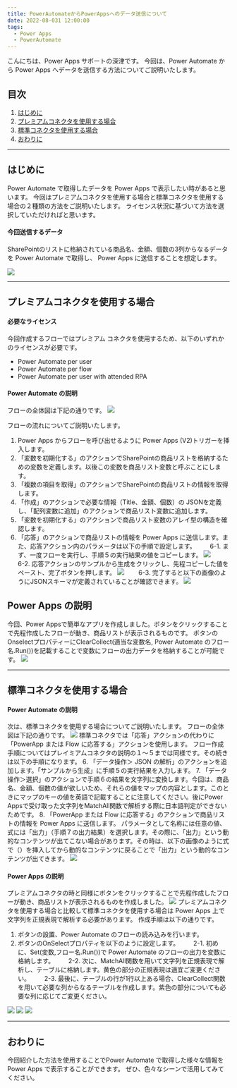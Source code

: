 ```yaml
---
title: PowerAutomateからPowerAppsへのデータ送信について
date: 2022-08-031 12:00:00
tags:
  - Power Apps
  - PowerAutomate
---
```


こんにちは、Power Apps サポートの深津です。
今回は、Power Automate から Power Apps へデータを送信する方法についてご説明いたします。

<!-- more -->
## 目次

1. [はじめに](#anchor-intro)
2. [プレミアムコネクタを使用する場合](#anchor-premium-connecter)
3. [標準コネクタを使用する場合](#anchor-standard-connecter)
4. [おわりに](#anchor-finish)

<a id='anchor-Intro'></a>

---

## はじめに

Power Automate で取得したデータを Power Apps で表示したい時があると思います。
今回はプレミアムコネクタを使用する場合と標準コネクタを使用する場合の２種類の方法をご説明いたします。
ライセンス状況に基づいて方法を選択していただければと思います。

#### 今回送信するデータ

SharePointのリストに格納されている商品名、金額、個数の3列からなるデータを Power Automate で取得し、 Power Apps に送信することを想定します。

![](./Send_data_from_automate_to_apps/sample_sharepoint_list.PNG)  

---

<a id='anchor-premium-connecter'></a>

## プレミアムコネクタを使用する場合

#### 必要なライセンス

今回作成するフローではプレミアム コネクタを使用するため、以下のいずれかのライセンスが必要です。  

- Power Automate per user
- Power Automate per flow
- Power Automate per user with attended RPA

#### Power Automate の説明

フローの全体図は下記の通りです。
![](./Send_data_from_automate_to_apps/premium_connecter_flow.PNG)

フローの流れについてご説明いたします。
1. Power Apps からフローを呼び出せるように Power Apps (V2)トリガーを挿入します。
2. 「変数を初期化する」のアクションでSharePointの商品リストを格納するための変数を定義します。以後この変数を商品リスト変数と呼ぶことにします。
3. 「複数の項目を取得」のアクションでSharePointの商品リストの情報を取得します。
4. 「作成」のアクションで必要な情報（Title、金額、個数）の JSONを定義し、「配列変数に追加」のアクションで商品リスト変数に追加します。
5. 「変数を初期化する」のアクションで商品リスト変数のアレイ型の構造を確認します。
6. 「応答」のアクションで商品リストの情報を Power Apps に送信します。また、応答アクション内のパラメータは以下の手順で設定します。
　　6-1. まず、一度フローを実行し、手順５の実行結果の値をコピーします。
![](./Send_data_from_automate_to_apps/item_array.PNG)
　　6-2. 応答アクションのサンプルから生成をクリックし、先程コピーした値をペースト、完了ボタンを押します。
![](./Send_data_from_automate_to_apps/outou_parameter.PNG)
　　6-3. 完了すると以下の画像のようにJSONスキーマが定義されていることが確認できます。
![](./Send_data_from_automate_to_apps/outou_flow.PNG)

## Power Apps の説明

今回、Power Appsで簡単なアプリを作成しました。ボタンをクリックすることで先程作成したフローが動き、商品リストが表示されるものです。
ボタンのOnselectプロパティーにClearCollect(適当な変数名, Power Automate のフロー名.Run())を記載することで変数にフローの出力データを格納することが可能です。
![](./Send_data_from_automate_to_apps/powerapps_result.PNG)

<a id='anchor-standard-connecter'></a>

---

## 標準コネクタを使用する場合

#### Power Automate の説明

次は、標準コネクタを使用する場合についてご説明いたします。
フローの全体図は下記の通りです。
![](./Send_data_from_automate_to_apps/standard_connecter_flow.PNG)
標準コネクタでは「応答」アクションの代わりに「PowerApp または Flow に応答する」アクションを使用します。
フロー作成手順についてはプレイミアムコネクタの説明の１～５までは同様です。その続きは以下の手順になります。
6. 「データ操作＞ JSON の解析」のアクションを追加します。「サンプルから生成」に手順５の実行結果を入力します。
7. 「データ操作＞選択」のアクションで手順６の結果を文字列に変換します。今回は、商品名、金額、個数の値が欲しいため、それらの値をマップの内容とします。このときにマップのキーの値を英語で記載することに注意してください。後にPower Appsで受け取った文字列をMatchAll関数で解析する際に日本語判定ができないためです。
8. 「PowerApp または Flow に応答する」のアクションで商品リストの情報を Power Apps に送信します。
パラメータとして名称には任意の値、式には「出力」（手順７の出力結果）を選択します。その際に、「出力」という動的なコンテンツが出てこない場合があります。その時は、以下の画像のように式で（）を挿入してから動的なコンテンツに戻ることで「出力」という動的なコンテンツが出てきます。
![](./Send_data_from_automate_to_apps/outou_standard_point.PNG)

#### Power Apps の説明

プレミアムコネクタの時と同様にボタンをクリックすることで先程作成したフローが動き、商品リストが表示されるものを作成しました。
![](./Send_data_from_automate_to_apps/powerapps_result.PNG)
プレミアムコネクタを使用する場合と比較して標準コネクタを使用する場合は Power Apps 上で文字列を正規表現で解析する必要があります。
作成手順は以下の通りです。

1. ボタンの設置、Power Automate のフローの読み込みを行います。
2. ボタンのOnSelectプロパティを以下のように設定します。
　　2-1. 初めに、Set(変数,フロー名.Run())で Power Automate のフローの出力を変数に格納します。
　　2-2. 次に、MatchAll関数を用いて文字列を正規表現で解析し、テーブルに格納します。黄色の部分の正規表現は適宜ご変更ください。
　　2-3. 最後に、テーブルの行が1行以上ある場合、ClearCollect関数を用いて必要な列からなるテーブルを作成します。紫色の部分についても必要な列に応じてご変更ください。

![](./Send_data_from_automate_to_apps/standard_botton_onselect_1.PNG)
![](./Send_data_from_automate_to_apps/standard_botton_onselect_2.PNG)
![](./Send_data_from_automate_to_apps/standard_botton_onselect_3.PNG)

---

<a id='anchor-finish'></a>

## おわりに

今回紹介した方法を使用することでPower Automate で取得した様々な情報を Power Apps で表示することができます。
ぜひ、色々なシーンで活用してみてください。

